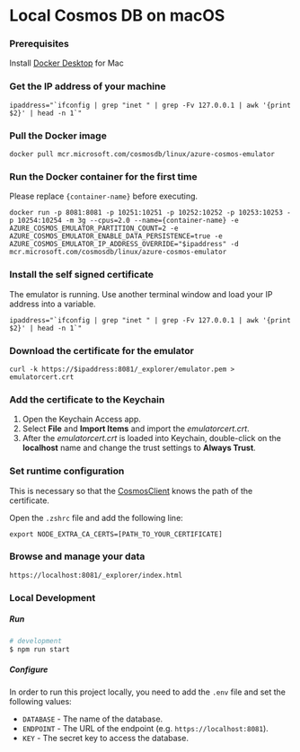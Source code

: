 # Local Cosmos DB on macOS

### Prerequisites

Install [Docker Desktop](https://hub.docker.com/editions/community/docker-ce-desktop-mac/) for Mac

### Get the IP address of your machine

```
ipaddress="`ifconfig | grep "inet " | grep -Fv 127.0.0.1 | awk '{print $2}' | head -n 1`"
```

### Pull the Docker image

```
docker pull mcr.microsoft.com/cosmosdb/linux/azure-cosmos-emulator
```

### Run the Docker container for the first time

Please replace `{container-name}` before executing.

```
docker run -p 8081:8081 -p 10251:10251 -p 10252:10252 -p 10253:10253 -p 10254:10254 -m 3g --cpus=2.0 --name={container-name} -e AZURE_COSMOS_EMULATOR_PARTITION_COUNT=2 -e AZURE_COSMOS_EMULATOR_ENABLE_DATA_PERSISTENCE=true -e AZURE_COSMOS_EMULATOR_IP_ADDRESS_OVERRIDE="$ipaddress" -d mcr.microsoft.com/cosmosdb/linux/azure-cosmos-emulator
```

### Install the self signed certificate

The emulator is running. Use another terminal window and load your IP address into a variable.

```
ipaddress="`ifconfig | grep "inet " | grep -Fv 127.0.0.1 | awk '{print $2}' | head -n 1`"
```

### Download the certificate for the emulator

```
curl -k https://$ipaddress:8081/_explorer/emulator.pem > emulatorcert.crt
```

### Add the certificate to the Keychain

1. Open the Keychain Access app.
2. Select **File** and **Import Items** and import the _emulatorcert.crt_.
3. After the _emulatorcert.crt_ is loaded into Keychain, double-click on the **localhost** name and change the trust settings to **Always Trust**.

### Set runtime configuration

This is necessary so that the [CosmosClient](https://www.npmjs.com/package/@azure/cosmos) knows the path of the certificate.

Open the `.zshrc` file and add the following line:

```
export NODE_EXTRA_CA_CERTS=[PATH_TO_YOUR_CERTIFICATE]
```

### Browse and manage your data

```
https://localhost:8081/_explorer/index.html
```

### Local Development

##### Run

```bash
# development
$ npm run start
```

##### Configure

In order to run this project locally, you need to add the `.env` file and set the following values:

- `DATABASE` - The name of the database.
- `ENDPOINT` - The URL of the endpoint (e.g. `https://localhost:8081`).
- `KEY` - The secret key to access the database.
